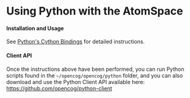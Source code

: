 Using Python with the AtomSpace
===============================

#### Installation and Usage

See [Python's Cython Bindings](../cython/README.md) for detailed
instructions.

#### Client API

Once the instructions above have been performed, you can run Python
scripts found in the ```~/opencog/opencog/python``` folder, and you
can also download and use the Python Client API available here:
https://github.com/opencog/python-client
